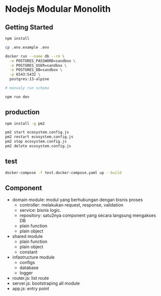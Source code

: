 # Nodejs Modular Monolith

## Getting Started
```bash
npm install

cp .env.example .env

docker run --name db --rm \
  -e POSTGRES_PASSWORD=sandbox \
  -e POSTGRES_USER=sandbox \
  -e POSTGRES_DB=sandbox \
  -p 6543:5432 \
  postgres:13-alpine

# manualy run schema

npm run dev
```

## production
```bash
npm install -g pm2

pm2 start ecosystem.config.js
pm2 restart ecosystem.config.js
pm2 stop ecosystem.config.js
pm2 delete ecosystem.config.js
```

## test
```bash
docker-compose -f test.docker-compose.yaml up --build
```

## Component
- domain module: modul yang berhubungan dengan bisnis proses
  - controller: melakukan request, response, validation
  - service: bisnis logic.
  - repository: satu2nya component yang secara langsung mengakses DB
  - plain function
  - plain object
- shared module
  - plain function
  - plain object
  - constant
- infastructure module
  - configs
  - database
  - logger
- router.js: list route
- server.js: bootstraping all module
- app.js: entry point